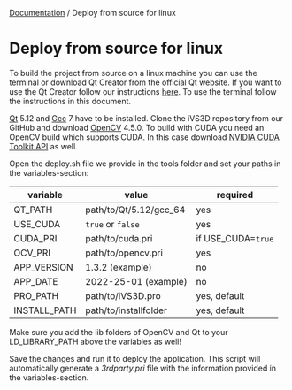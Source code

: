 [Documentation](../README.md) / Deploy from source for linux

# Deploy from source for linux
To build the project from source on a linux machine you can use the terminal or download Qt Creator from the official Qt website. If you want to use the Qt Creator follow our instructions [here](build_qtcreator.md). To use the terminal follow the instructions in this document.

[Qt] 5.12 and [Gcc] 7 have to be installed. Clone the iVS3D repository from our GitHub and download [OpenCV] 4.5.0. To build with CUDA you need an OpenCV build which supports CUDA. In this case download [NVIDIA CUDA Toolkit API] as well.

Open the deploy.sh file we provide in the tools folder and set your paths in the variables-section:

| variable     | value                     | required |
|--------------|---------------------------|----------|
| QT_PATH      | path/to/Qt/5.12/gcc_64    | yes      |
| USE_CUDA     | ```true``` or ```false``` | yes      |
| CUDA_PRI     | path/to/cuda.pri          | if USE_CUDA=```true``` |
| OCV_PRI      | path/to/opencv.pri        | yes      |
| APP_VERSION  | 1.3.2  (example)          | no       |
| APP_DATE     | 2022-25-01  (example)     | no       |
| PRO_PATH     | path/to/iVS3D.pro         | yes, default  |
| INSTALL_PATH | path/to/installfolder     | yes, default  |

Make sure you add the lib folders of OpenCV and Qt to your LD_LIBRARY_PATH above the variables as well!

Save the changes and run it to deploy the application. This script will automatically generate a _3rdparty.pri_ file with the information provided in the variables-section. 


  [OpenCV]: <https://github.com/opencv>
  [Qt]:     <https://www.qt.io>
  [Gcc]:    <https://gcc.gnu.org>
  [NVIDIA CUDA Toolkit API]:    <https://developer.nvidia.com/cuda-zone>
